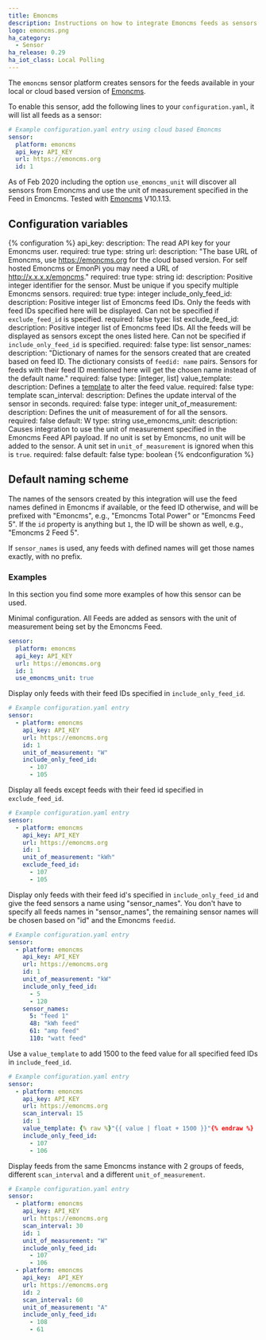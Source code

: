 ```yaml
---
title: Emoncms
description: Instructions on how to integrate Emoncms feeds as sensors into Home Assistant.
logo: emoncms.png
ha_category:
  - Sensor
ha_release: 0.29
ha_iot_class: Local Polling
---
```


The `emoncms` sensor platform creates sensors for the feeds available in your local or cloud based version of [Emoncms](https://emoncms.org).

To enable this sensor, add the following lines to your `configuration.yaml`, it will list all feeds as a sensor:

```yaml
# Example configuration.yaml entry using cloud based Emoncms
sensor:
  platform: emoncms
  api_key: API_KEY
  url: https://emoncms.org
  id: 1
```

As of Feb 2020 including the option `use_emoncms_unit` will discover all sensors from Emoncms and use the unit of measurement specified in the Feed in Emoncms. Tested with [Emoncms](https://github.com/emoncms/emoncms) V10.1.13.

## Configuration variables

{% configuration %}
api_key:
  description: The read API key for your Emoncms user.
  required: true
  type: string
url:
  description: "The base URL of Emoncms, use <https://emoncms.org> for the cloud based version. For self hosted Emoncms or EmonPi you may need a URL of <http://x.x.x.x/emoncms>."
  required: true
  type: string
id:
  description: Positive integer identifier for the sensor. Must be unique if you specify multiple Emoncms sensors.
  required: true
  type: integer
include_only_feed_id:
  description: Positive integer list of Emoncms feed IDs. Only the feeds with feed IDs specified here will be displayed. Can not be specified if `exclude_feed_id` is specified.
  required: false
  type: list
exclude_feed_id:
  description: Positive integer list of Emoncms feed IDs. All the feeds will be displayed as sensors except the ones listed here. Can not be specified if `include_only_feed_id` is specified.
  required: false
  type: list
sensor_names:
  description: "Dictionary of names for the sensors created that are created based on feed ID. The dictionary consists of `feedid: name` pairs. Sensors for feeds with their feed ID mentioned here will get the chosen name instead of the default name."
  required: false
  type: [integer, list]
value_template:
  description: Defines a [template](/docs/configuration/templating/#processing-incoming-data) to alter the feed value.
  required: false
  type: template
scan_interval:
  description: Defines the update interval of the sensor in seconds.
  required: false
  type: integer
unit_of_measurement:
  description: Defines the unit of measurement of for all the sensors.
  required: false
  default: W
  type: string
use_emoncms_unit:
  description: Causes integration to use the unit of measurement specified in the Emoncms Feed API payload. If no unit is set by Emoncms, no unit will be added to the sensor. A unit set in `unit_of_measurement` is ignored when this is `true`.
  required: false
  default: false
  type: boolean
{% endconfiguration %}

## Default naming scheme

The names of the sensors created by this integration will use the feed names defined in Emoncms if available,
or the feed ID otherwise, and will be prefixed with "Emoncms", e.g., "Emoncms Total Power" or "Emoncms Feed 5".
If the `id` property is anything but `1`, the ID will be shown as well, e.g., "Emoncms 2 Feed 5".

If `sensor_names` is used, any feeds with defined names will get those names exactly, with no prefix.

### Examples

In this section you find some more examples of how this sensor can be used.

Minimal configuration. All Feeds are added as sensors with the unit of measurement being set by the Emoncms Feed.

```yaml
sensor:
  platform: emoncms
  api_key: API_KEY
  url: https://emoncms.org
  id: 1
  use_emoncms_unit: true
```

Display only feeds with their feed IDs specified in `include_only_feed_id`.

```yaml
# Example configuration.yaml entry
sensor:
  - platform: emoncms
    api_key: API_KEY
    url: https://emoncms.org
    id: 1
    unit_of_measurement: "W"
    include_only_feed_id:
      - 107
      - 105
```

Display all feeds except feeds with their feed id specified in `exclude_feed_id`.

```yaml
# Example configuration.yaml entry
sensor:
  - platform: emoncms
    api_key: API_KEY
    url: https://emoncms.org
    id: 1
    unit_of_measurement: "kWh"
    exclude_feed_id:
      - 107
      - 105
```

Display only feeds with their feed id's specified in `include_only_feed_id` and give the feed sensors a name using "sensor_names". You don't have to specify all feeds names in "sensor_names", the remaining sensor names will be chosen based on "id" and the Emoncms `feedid`.

```yaml
# Example configuration.yaml entry
sensor:
  - platform: emoncms
    api_key: API_KEY
    url: https://emoncms.org
    id: 1
    unit_of_measurement: "kW"
    include_only_feed_id:
      - 5
      - 120
    sensor_names:
      5: "feed 1"
      48: "kWh feed"
      61: "amp feed"
      110: "watt feed"
```

Use a `value_template` to add 1500 to the feed value for all specified feed IDs in `include_feed_id`.

```yaml
# Example configuration.yaml entry
sensor:
  - platform: emoncms
    api_key: API_KEY
    url: https://emoncms.org
    scan_interval: 15
    id: 1
    value_template: {% raw %}"{{ value | float + 1500 }}"{% endraw %}
    include_only_feed_id:
      - 107
      - 106
```

Display feeds from the same Emoncms instance with 2 groups of feeds, different `scan_interval` and a different `unit_of_measurement`.

```yaml
# Example configuration.yaml entry
sensor:
  - platform: emoncms
    api_key: API_KEY
    url: https://emoncms.org
    scan_interval: 30
    id: 1
    unit_of_measurement: "W"
    include_only_feed_id:
      - 107
      - 106
  - platform: emoncms
    api_key:  API_KEY
    url: https://emoncms.org
    id: 2
    scan_interval: 60
    unit_of_measurement: "A"
    include_only_feed_id:
      - 108
      - 61
```
